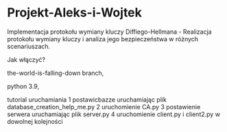 # Projekt-Aleks-i-Wojtek
Implementacja protokołu wymiany kluczy Diffiego-Hellmana - Realizacja protokołu wymiany kluczy i analiza jego bezpieczeństwa w różnych scenariuszach.

Jak włączyć?

the-world-is-falling-down branch,

python 3.9,

tutorial uruchamiania
1 postawicbazze uruchamiając plik database_creation_help_me.py
2 uruchomienie CA.py
3 postawienie serwera uruchamiając plik server.py
4 uruchomienie client.py i client2.py w dowolnej kolejności
